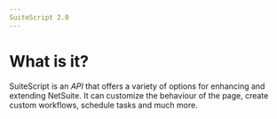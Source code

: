 ```yaml
---
SuiteScript 2.0
---
```


# What is it?

SuiteScript is an _API_ that offers a variety of options for enhancing
and extending NetSuite.
It can customize the behaviour of the page, create custom workflows,
schedule tasks and much more.
